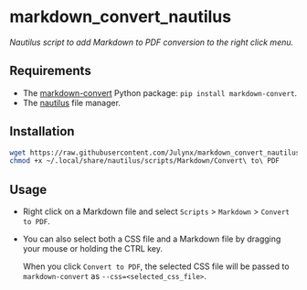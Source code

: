 # markdown_convert_nautilus

_Nautilus script to add Markdown to PDF conversion to the right click menu._

## Requirements

- The [markdown-convert](https://github.com/Julynx/markdown_convert) Python package: `pip install markdown-convert`.
- The [nautilus](https://packages.debian.org/bookworm/nautilus) file manager.

## Installation

```bash
wget https://raw.githubusercontent.com/Julynx/markdown_convert_nautilus/main/Convert%20to%20PDF -P ~/.local/share/nautilus/scripts/Markdown/Convert\ to\ PDF
chmod +x ~/.local/share/nautilus/scripts/Markdown/Convert\ to\ PDF
```

## Usage

- Right click on a Markdown file and select `Scripts` > `Markdown` > `Convert to PDF`.

- You can also select both a CSS file and a Markdown file by dragging your mouse or holding the CTRL key.
  
  When you click `Convert to PDF`, the selected CSS file will be passed to `markdown-convert` as `--css=<selected_css_file>`.


